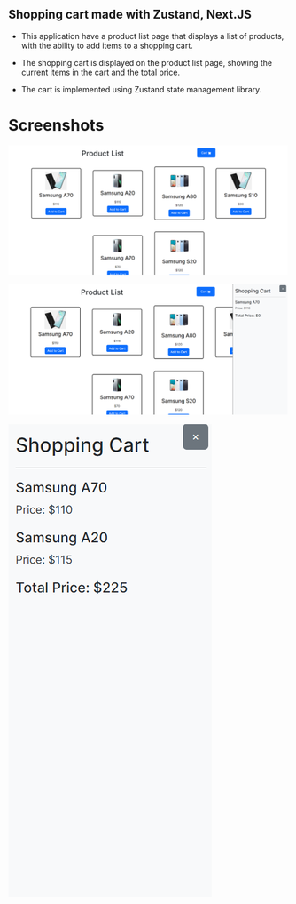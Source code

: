 
## Shopping cart made with Zustand, Next.JS

- This application have a product list page that displays a list of products, with the ability to add items to a shopping cart.

- The shopping cart is displayed on the product list page, showing the current items in the cart and the total price.

- The cart is implemented using Zustand state management library.

# Screenshots

![App Screenshot](https://github.com/sumithprabhu/Shopping_Cart/blob/main/images/Screenshot%202023-07-02%20232207.png?raw=true)

![App Screenshot](https://github.com/sumithprabhu/Shopping_Cart/blob/main/images/Screenshot%202023-07-02%20232222.png?raw=true)

![App Screenshot](https://github.com/sumithprabhu/Shopping_Cart/blob/main/images/Screenshot%202023-07-02%20163748.png?raw=true)


